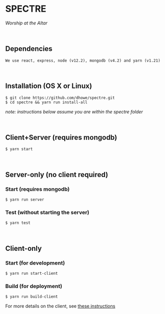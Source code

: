 # SPECTRE
_Worship at the Altar_

<br/>

## Dependencies
```
We use react, express, node (v12.2), mongodb (v4.2) and yarn (v1.21)
```

<br/>

## Installation (OS X or Linux)

```
$ git clone https://github.com/dhowe/spectre.git 
$ cd spectre && yarn run install-all
```

_note: instructions below assume you are within the spectre folder_

<br/>

## Client+Server (requires mongodb)

```
$ yarn start
```

<br/>

## Server-only (no client required)

### Start (requires mongodb)

```
$ yarn run server
```


### Test (without starting the server)

```
$ yarn test
```

<br/>

## Client-only

### Start (for development)

```
$ yarn run start-client
```

### Build (for deployment)

```
$ yarn run build-client
```

For more details on the client, see [these instructions](client/README.md)
<br>
